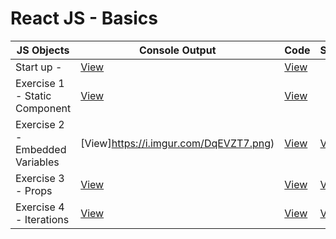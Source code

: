 # React JS - Basics


| **JS Objects**                                            | **Console Output**                       | **Code**                                   |**Storybook**                               |
| --------------------------------------------------------- | -----------------------------------------| ------------------------------------------ | ------------------------------------------ | 
| Start up -                                                |  [View](https://i.imgur.com/pHWEVWc.png) | [View](https://i.imgur.com/Bnc4iHQ.png)    |                                            | 
| Exercise 1 - Static Component                             |  [View](https://i.imgur.com/Jd6bkFT.png) | [View](https://i.imgur.com/NDDnNHG.png)    |                                            |    
| Exercise 2 - Embedded Variables                           |  [View]https://i.imgur.com/DqEVZT7.png) | [View](https://i.imgur.com/Q2P8vFQ.png)     | [View](https://i.imgur.com/8EdOSHc.png)    |
| Exercise 3 - Props                                        |  [View](https://i.imgur.com/vwzbaaC.png) | [View](https://i.imgur.com/UVpQJj7.png)    | [View](https://i.imgur.com/yGAw9By.png)    |
| Exercise 4 - Iterations                                   |  [View](https://i.imgur.com/NELo6F8.png) | [View](https://i.imgur.com/RlC23Df.png)    | [View](https://i.imgur.com/MA0VZvD.png)    |




